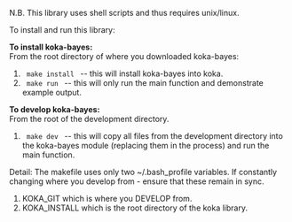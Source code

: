 N.B. This library uses shell scripts and thus requires unix/linux.

To install and run this library:

<b>To install koka-bayes:</b> <br />
From the root directory of where you downloaded koka-bayes:
1. <code> make install </code> -- this will install koka-bayes into koka.
2. <code> make run </code> -- this will only run the main function and demonstrate example output. <br />

<b>To develop koka-bayes:</b> <br />
From the root of the development directory.
1. <code> make dev </code> -- this will copy all files from the development directory into the koka-bayes module (replacing them in the process) and run the main function. <br />

Detail: The makefile uses only two ~/.bash_profile variables. If constantly changing where you develop from - ensure that these remain in sync.
1. KOKA_GIT which is where you DEVELOP from.
2. KOKA_INSTALL which is the root directory of the koka library.
